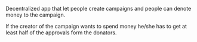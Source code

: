 Decentralized app that let people create campaigns and people can denote money to the campaign.

If the creator of the campaign wants to spend money he/she has to get at least half of the approvals form the donators.

